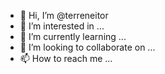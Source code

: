 - 👋 Hi, I’m @terreneitor
- 👀 I’m interested in ...
- 🌱 I’m currently learning ...
- 💞️ I’m looking to collaborate on ...
- 📫 How to reach me ...

<!---
terreneitor/terreneitor is a ✨ special ✨ repository because its `README.md` (this file) appears on your GitHub profile.
You can click the Preview link to take a look at your changes.
--->
